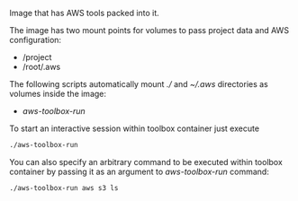 Image that has AWS tools packed into it.

The image has two mount points for volumes to pass project data and AWS configuration:

- /project
- /root/.aws

The following scripts automatically mount *./* and *~/.aws* directories as volumes inside the image:

- *aws-toolbox-run*

To start an interactive session within toolbox container just execute
```bash
./aws-toolbox-run
``` 

You can also specify an arbitrary command to be executed within toolbox container by passing it as an argument to *aws-toolbox-run* command:
```bash
./aws-toolbox-run aws s3 ls
```